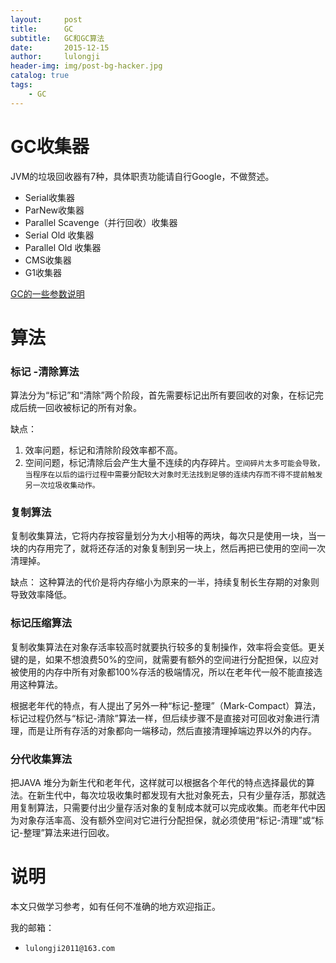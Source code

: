 ```yaml
---
layout:     post
title:      GC
subtitle:   GC和GC算法
date:       2015-12-15
author:     lulongji
header-img: img/post-bg-hacker.jpg
catalog: true
tags:
    - GC
---
```


# GC收集器
JVM的垃圾回收器有7种，具体职责功能请自行Google，不做赘述。

- Serial收集器
- ParNew收集器
- Parallel Scavenge（并行回收）收集器
- Serial Old 收集器
- Parallel Old 收集器
- CMS收集器
- G1收集器

[GC的一些参数说明](https://www.jianshu.com/p/74d126dd5544)


# 算法

### 标记 -清除算法
算法分为“标记”和“清除”两个阶段，首先需要标记出所有要回收的对象，在标记完成后统一回收被标记的所有对象。

缺点： 

1. 效率问题，标记和清除阶段效率都不高。
2. 空间问题，标记清除后会产生大量不连续的内存碎片。```空间碎片太多可能会导致，当程序在以后的运行过程中需要分配较大对象时无法找到足够的连续内存而不得不提前触发另一次垃圾收集动作。```

### 复制算法

复制收集算法，它将内存按容量划分为大小相等的两块，每次只是使用一块，当一块的内存用完了，就将还存活的对象复制到另一块上，然后再把已使用的空间一次清理掉。

缺点： 这种算法的代价是将内存缩小为原来的一半，持续复制长生存期的对象则导致效率降低。

### 标记压缩算法

复制收集算法在对象存活率较高时就要执行较多的复制操作，效率将会变低。更关键的是，如果不想浪费50%的空间，就需要有额外的空间进行分配担保，以应对被使用的内存中所有对象都100%存活的极端情况，所以在老年代一般不能直接选用这种算法。

根据老年代的特点，有人提出了另外一种“标记-整理”（Mark-Compact）算法，标记过程仍然与“标记-清除”算法一样，但后续步骤不是直接对可回收对象进行清理，而是让所有存活的对象都向一端移动，然后直接清理掉端边界以外的内存。

### 分代收集算法

把JAVA 堆分为新生代和老年代，这样就可以根据各个年代的特点选择最优的算法。在新生代中，每次垃圾收集时都发现有大批对象死去，只有少量存活，那就选用复制算法，只需要付出少量存活对象的复制成本就可以完成收集。而老年代中因为对象存活率高、没有额外空间对它进行分配担保，就必须使用“标记-清理”或“标记-整理”算法来进行回收。



# 说明

本文只做学习参考，如有任何不准确的地方欢迎指正。

我的邮箱：
- ```lulongji2011@163.com```
